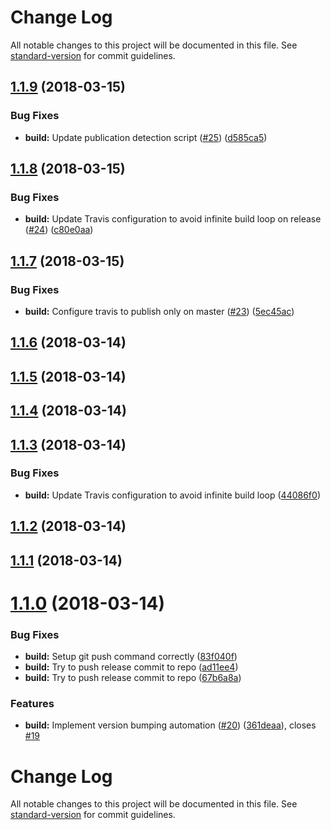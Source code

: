 # Change Log

All notable changes to this project will be documented in this file. See [standard-version](https://github.com/conventional-changelog/standard-version) for commit guidelines.

<a name="1.1.9"></a>
## [1.1.9](https://github.com/Norauto/log4js2-ajax-appender/compare/v1.1.8...v1.1.9) (2018-03-15)


### Bug Fixes

* **build:** Update publication detection script ([#25](https://github.com/Norauto/log4js2-ajax-appender/issues/25)) ([d585ca5](https://github.com/Norauto/log4js2-ajax-appender/commit/d585ca5))



<a name="1.1.8"></a>
## [1.1.8](https://github.com/Norauto/log4js2-ajax-appender/compare/v1.1.7...v1.1.8) (2018-03-15)


### Bug Fixes

* **build:** Update Travis configuration to avoid infinite build loop on release ([#24](https://github.com/Norauto/log4js2-ajax-appender/issues/24)) ([c80e0aa](https://github.com/Norauto/log4js2-ajax-appender/commit/c80e0aa))



<a name="1.1.7"></a>
## [1.1.7](https://github.com/Norauto/log4js2-ajax-appender/compare/v1.1.6...v1.1.7) (2018-03-15)


### Bug Fixes

* **build:** Configure travis to publish only on master ([#23](https://github.com/Norauto/log4js2-ajax-appender/issues/23)) ([5ec45ac](https://github.com/Norauto/log4js2-ajax-appender/commit/5ec45ac))



<a name="1.1.6"></a>
## [1.1.6](https://github.com/Norauto/log4js2-ajax-appender/compare/v1.1.5...v1.1.6) (2018-03-14)



<a name="1.1.5"></a>
## [1.1.5](https://github.com/Norauto/log4js2-ajax-appender/compare/v1.1.4...v1.1.5) (2018-03-14)



<a name="1.1.4"></a>
## [1.1.4](https://github.com/Norauto/log4js2-ajax-appender/compare/v1.1.3...v1.1.4) (2018-03-14)



<a name="1.1.3"></a>
## [1.1.3](https://github.com/Norauto/log4js2-ajax-appender/compare/v1.1.1...v1.1.3) (2018-03-14)


### Bug Fixes

* **build:** Update Travis configuration to avoid infinite build loop ([44086f0](https://github.com/Norauto/log4js2-ajax-appender/commit/44086f0))



<a name="1.1.2"></a>
## [1.1.2](https://github.com/Norauto/log4js2-ajax-appender/compare/v1.1.1...v1.1.2) (2018-03-14)



<a name="1.1.1"></a>
## [1.1.1](https://github.com/Norauto/log4js2-ajax-appender/compare/v1.1.0...v1.1.1) (2018-03-14)



<a name="1.1.0"></a>
# [1.1.0](https://github.com/Norauto/log4js2-ajax-appender/compare/v1.0.1...v1.1.0) (2018-03-14)


### Bug Fixes

* **build:** Setup git push command correctly ([83f040f](https://github.com/Norauto/log4js2-ajax-appender/commit/83f040f))
* **build:** Try to push release commit to repo ([ad11ee4](https://github.com/Norauto/log4js2-ajax-appender/commit/ad11ee4))
* **build:** Try to push release commit to repo ([67b6a8a](https://github.com/Norauto/log4js2-ajax-appender/commit/67b6a8a))


### Features

* **build:** Implement version bumping automation ([#20](https://github.com/Norauto/log4js2-ajax-appender/issues/20)) ([361deaa](https://github.com/Norauto/log4js2-ajax-appender/commit/361deaa)), closes [#19](https://github.com/Norauto/log4js2-ajax-appender/issues/19)



# Change Log

All notable changes to this project will be documented in this file. See [standard-version](https://github.com/conventional-changelog/standard-version) for commit guidelines.
